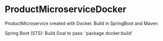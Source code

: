 # ProductMicroserviceDocker
ProductMicroservice created with Docker. Build in SpringBoot and Maven

Spring Boot (STS): Build Goal to pass: 'package docker:build' 
